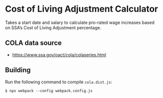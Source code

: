 # Cost of Living Adjustment Calculator

Takes a start date and salary to calculate pro-rated wage increases based on SSA’s Cost of Living Adjustment percentage.

## COLA data source

* https://www.ssa.gov/oact/cola/colaseries.html

## Building

Run the following command to compile `cola.dist.js`:

```
$ npx webpack --config webpack.config.js
```
